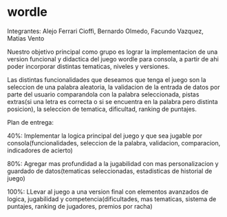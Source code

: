 # wordle
Integrantes: Alejo Ferrari Cioffi, Bernardo Olmedo, Facundo Vazquez, Matias Vento

Nuestro objetivo principal como grupo es lograr la implementacion de una version funcional y didactica del juego wordle para consola, a partir de ahi poder incorporar distintas tematicas, niveles y versiones.

Las distintas funcionalidades que deseamos que tenga el juego son la seleccion de una palabra aleatoria, la validacion de la entrada de datos por parte del usuario comparandola con la palabra seleccionada, pistas extras(si una letra es correcta o si se encuentra en la palabra pero distinta posicion), la seleccion de tematica, dificultad, ranking de puntajes.

Plan de entrega: 

40%: Implementar la logica principal del juego y que sea jugable por consola(funcionalidades, seleccion de la palabra, validacion, comparacion, indicadores de acierto)

80%: Agregar mas profundidad a la jugabilidad con mas personalizacion y guardado de datos(tematicas seleccionadas, estadisticas de historial de juego)

100%: LLevar al juego a una version final con elementos avanzados de logica, jugabilidad y competencia(dificultades, mas tematicas, sistema de puntajes, ranking de jugadores, premios por racha)

